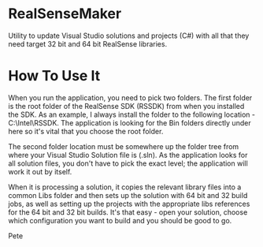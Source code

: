 # RealSenseMaker
Utility to update Visual Studio solutions and projects (C#) with all that they need target 32 bit and 64 bit RealSense libraries.

# How To Use It
When you run the application, you need to pick two folders. The first folder is the root folder of the RealSense SDK (RSSDK) from when you installed the SDK. As an example, I always install the folder to the following location - C:\Intel\RSSDK. The application is looking for the Bin folders directly under here so it's vital that you choose the root folder.

The second folder location must be somewhere up the folder tree from where your Visual Studio Solution file is (.sln). As the application looks for all solution files, you don't have to pick the exact level; the application will work it out by itself.

When it is processing a solution, it copies the relevant library files into a common Libs folder and then sets up the solution with 64 bit and 32 build jobs, as well as setting up the projects with the appropriate libs references for the 64 bit and 32 bit builds. It's that easy - open your solution, choose which configuration you want to build and you should be good to go.

Pete
